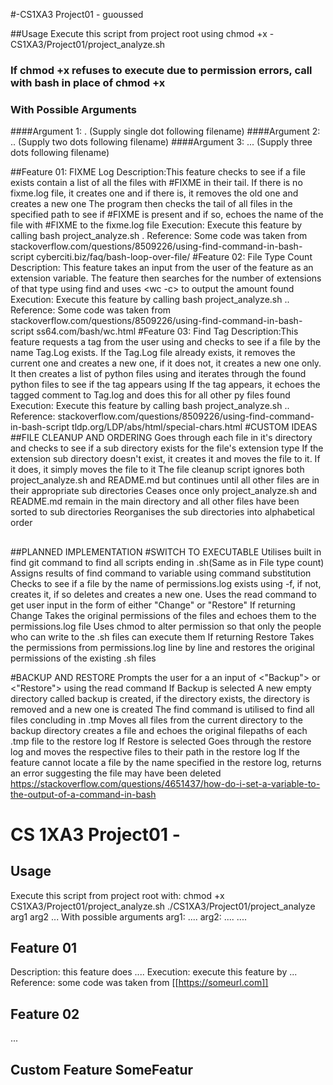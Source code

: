 #-CS1XA3 Project01 - guoussed

##Usage 
 Execute this script from project root using chmod +x -CS1XA3/Project01/project_analyze.sh
### If chmod +x refuses to execute due to permission errors, call with bash in place of chmod +x
### With Possible Arguments 
####Argument 1: . (Supply single dot following filename)
####Argument 2: .. (Supply two dots following filename)
####Argument 3: ... (Supply three dots following filename)

##Feature 01: FIXME Log
Description:This feature checks to see if a file exists contain a list of all the files with #FIXME in their tail. 
If there is no fixme.log file, it creates one and if there is, it removes the old one and creates a new one
The program then checks the tail of all files in the specified path to see if #FIXME is present and if so, echoes
the name of the file with #FIXME to the fixme.log file
Execution: Execute this feature by calling bash project_analyze.sh .
Reference:
Some code was taken from
stackoverflow.com/questions/8509226/using-find-command-in-bash-script
cyberciti.biz/faq/bash-loop-over-file/
#Feature 02: File Type Count
Description: This feature takes an input from the user of the feature as an extension variable. The feature then searches for the number of extensions of that type using find and uses
<wc -c> to output the amount found
Execution: Execute this feature by calling bash project_analyze.sh ..
Reference:
Some code was taken from
stackoverflow.com/questions/8509226/using-find-command-in-bash-script
ss64.com/bash/wc.html
#Feature 03: Find Tag
Description:This feature requests a tag from the user using <read> and checks to see if a file by the name Tag.Log exists. 
If the Tag.Log file already exists, it removes the current one and creates a new one, if it does not, it creates a new one only.
It then creates a list of python files using <find> and iterates through the found python files to see if the tag appears using <grep>
If the tag appears, it echoes the tagged comment to Tag.log and does this for all other py files found
Execution: Execute this feature by calling bash project_analyze.sh ..
Reference:
stackoverflow.com/questions/8509226/using-find-command-in-bash-script
tldp.org/LDP/abs/html/special-chars.html
#CUSTOM IDEAS
##FILE CLEANUP AND ORDERING
Goes through each file in it's directory and checks to see if a sub directory exists for the file's extension type
If the extension sub directory doesn't exist, it creates it and moves the file to it. If it does, it simply moves the file to it
The file cleanup script ignores both project_analyze.sh and README.md but continues until all other files are in their appropriate sub directories
Ceases once only project_analyze.sh and README.md remain in the main directory and all other files have been sorted to sub directories
Reorganises the sub directories into alphabetical order
##
##PLANNED IMPLEMENTATION
#SWITCH TO EXECUTABLE
Utilises built in find git command to find all scripts ending in .sh(Same as in File type count)
Assigns results of find command to variable using command substitution
Checks to see if a file by the name of permissions.log exists using -f, if not, creates it, if so deletes and creates a new one.
Uses the read command to get user input in the form of either "Change" or "Restore"
If returning Change 
Takes the original permissions of the files and echoes them to the permissions.log file
Uses chmod to alter permission so that only the people who can write to the .sh files can execute them
If returning Restore
Takes the permissions from permissions.log line by line and restores the original permissions of the existing .sh files

#BACKUP AND RESTORE
Prompts the user for a an input of <"Backup"> or <"Restore"> using the read command
If Backup is selected
A new empty directory called backup is created, if the directory exists, the directory is removed and a new one is created
The find command is utilised to find all files concluding in .tmp
Moves all files from the current directory to the backup directory
creates a file and echoes the original filepaths of each .tmp file to the restore log
If Restore is selected
Goes through the restore log and moves the respective files to their path in the restore log
If the feature cannot locate a file by the name specified in the restore log, returns an error suggesting the file may have been deleted
https://stackoverflow.com/questions/4651437/how-do-i-set-a-variable-to-the-output-of-a-command-in-bash

# CS 1XA3 Project01 - <MyMacId>
## Usage
Execute this script from project root with:
chmod +x CS1XA3/Project01/project_analyze.sh
./CS1XA3/Project01/project_analyze arg1 arg2 ...
With possible arguments
arg1: ....
arg2: ....
....
## Feature 01
Description: this feature does ....
Execution: execute this feature by ...
Reference: some code was taken from [[https://someurl.com]]
## Feature 02
...
## Custom Feature SomeFeatur
